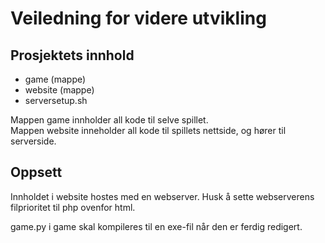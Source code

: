 # Veiledning for videre utvikling

## Prosjektets innhold

- game (mappe)
- website (mappe)
- serversetup.sh

Mappen game innholder all kode til selve spillet.  
Mappen website inneholder all kode til spillets nettside, og hører til serverside.

## Oppsett

Innholdet i website hostes med en webserver. Husk å sette webserverens filprioritet til php ovenfor html.  

game.py i game skal kompileres til en exe-fil når den er ferdig redigert.
